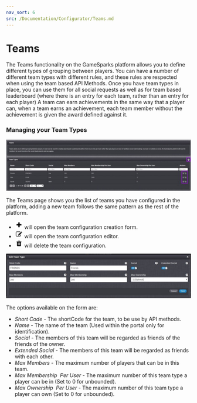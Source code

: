 ```yaml
---
nav_sort: 6
src: /Documentation/Configurator/Teams.md
---
```


# Teams

The Teams functionality on the GameSparks platform allows you to define different types of grouping between players. You can have a number of different team types with different rules, and these rules are respected when using the team based API Methods. Once you have team types in place, you can use them for all social requests as well as for team based leaderboard (where there is an entry for each team, rather than an entry for each player) A team can earn achievements in the same way that a player can, when a team earns an achievement, each team member without the achievement is given the award defined against it.

### Managing your Team Types

![](img/Teams/1.jpg)

The Teams page shows you the list of teams you have configured in the platform, adding a new team follows the same pattern as the rest of the platform.

  * ![](/img/fa/plus.png) will open the team configuration creation form.
  * ![](/img/fa/edit.png) will open the team configuration editor.
  * ![](/img/fa/trash.png) will delete the team configuration.

![](img/Teams/2.jpg)

The options available on the form are:

  * *Short Code* \- The shortCode for the team, to be use by API methods.
  * *Name* \- The name of the team (Used within the portal only for identification).
  * *Social* \- The members of this team will be regarded as friends of the friends of the owner.
  * *Extended Social* \- The members of this team will be regarded as friends with each other.
  * *Max Members* \- The maximum number of players that can be in this team.
  * *Max Membership  Per User* \- The maximum number of this team type a player can be in (Set to 0 for unbounded).
  * *Max Ownership  Per User* \- The maximum number of this team type a player can own (Set to 0 for unbounded).
